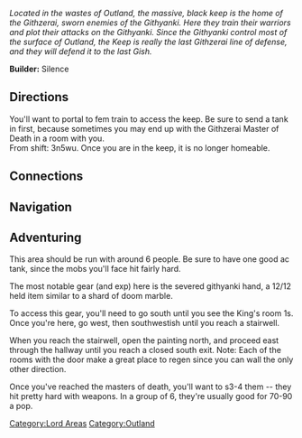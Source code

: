 *Located in the wastes of Outland, the massive, black keep is the home
of the Githzerai, sworn enemies of the Githyanki. Here they train their
warriors and plot their attacks on the Githyanki. Since the Githyanki
control most of the surface of Outland, the Keep is really the last
Githzerai line of defense, and they will defend it to the last Gish.*

**Builder:** Silence

## Directions

You'll want to portal to fem train to access the keep. Be sure to send a
tank in first, because sometimes you may end up with the Githzerai
Master of Death in a room with you.  
From shift: 3n5wu. Once you are in the keep, it is no longer homeable.

## Connections

## Navigation

## Adventuring

This area should be run with around 6 people. Be sure to have one good
ac tank, since the mobs you'll face hit fairly hard.

The most notable gear (and exp) here is the severed githyanki hand, a
12/12 held item similar to a shard of doom marble.

To access this gear, you'll need to go south until you see the King's
room 1s. Once you're here, go west, then southwestish until you reach a
stairwell.

When you reach the stairwell, open the painting north, and proceed east
through the hallway until you reach a closed south exit. Note: Each of
the rooms with the door make a great place to regen since you can wall
the only other direction.

Once you've reached the masters of death, you'll want to s3-4 them --
they hit pretty hard with weapons. In a group of 6, they're usually good
for 70-90 a pop.

[Category:Lord Areas](Category:Lord_Areas "wikilink")
[Category:Outland](Category:Outland "wikilink")
